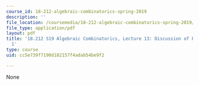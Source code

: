 ```yaml
---
course_id: 18-212-algebraic-combinatorics-spring-2019
description: ''
file_location: /coursemedia/18-212-algebraic-combinatorics-spring-2019/cc5e739f7190d182157f4adab54be9f2_MIT18_212S19_lec13.pdf
file_type: application/pdf
layout: pdf
title: '18.212 S19 Algebraic Combinatorics, Lecture 13: Discussion of Problem Set
  1'
type: course
uid: cc5e739f7190d182157f4adab54be9f2

---
```

None